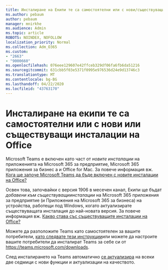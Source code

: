 ```yaml
---
title: Инсталиране на Екипи те са самостоятелни или с нови/съществуващи инсталирания на Office
ms.author: pebaum
author: pebaum
manager: mnirkhe
ms.audience: Admin
ms.topic: article
ROBOTS: NOINDEX, NOFOLLOW
localization_priority: Normal
ms.collection: Adm_O365
ms.custom:
- "2663"
- "9000660"
ms.openlocfilehash: 076eee129607e42ffceb329df06fa6fb6da51216
ms.sourcegitcommit: 631cbb5f03e5371f0995e976536d24e9d13746c3
ms.translationtype: MT
ms.contentlocale: bg-BG
ms.lasthandoff: 04/22/2020
ms.locfileid: "43763170"
---
```

# <a name="installing-teams-as-standalone-or-with-new-or-existing-office-installations"></a>Инсталиране на екипи те са самостоятелни или с нови или съществуващи инсталации на Office

Microsoft Teams е включен като част от *новите инсталации* на приложенията на Microsoft 365 за предприятие, Microsoft 365 приложения за бизнес а и Office for Mac. За повече информация вж. [Кога ще започе Microsoft Teams да бъде включен с новите инсталации на Office?](https://docs.microsoft.com/deployoffice/teams-install#when-will-microsoft-teams-start-being-included-with-new-installations-of-office-365-proplus)

Освен това, започвайки с версия 1906 в месечен канал, Екипи ще бъдат *добавени към съществуващиинсталации* на Microsoft 365 приложения за предприятие (и Приложения на Microsoft 365 за бизнеса) на устройства, работещи под Windows, когато актуализирате съществуващата инсталация до най-новата версия. За повече информация вж. [Какво става със съществуващите инсталации на Office?](https://docs.microsoft.com/deployoffice/teams-install#what-about-existing-installations-of-office-365-proplus)

Можете да разположите Teams като самостоятелен за вашите потребители, [като следвате тези инструкции](https://docs.microsoft.com/MicrosoftTeams/msi-deployment)или можете да настроите вашите потребители да инсталират Teams за себе си от https://teams.microsoft.com/downloads.

След инсталирането на Teams автоматично [се актуализира](https://docs.microsoft.com/deployoffice/teams-install#feature-and-quality-updates-for-microsoft-teams) на всеки две седмици с нови функции и актуализации на качеството. 

